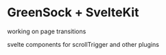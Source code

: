 # GreenSock + SvelteKit

working on page transitions

svelte components for scrollTrigger and other plugins
